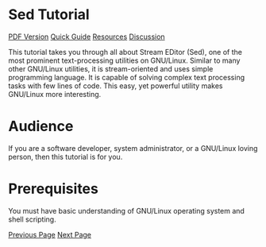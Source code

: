 # Sed Tutorial
[PDF Version](../sed/sed_pdf_version.md)
[Quick Guide](../sed/sed_quick_guide.md)
[Resources](../sed/sed_useful_resources.md)
[Discussion](../sed/sed_discussion.md)

This tutorial takes you through all about Stream EDitor (Sed), one of the most prominent text-processing utilities on GNU/Linux. Similar to many other GNU/Linux utilities, it is stream-oriented and uses simple programming language. It is capable of solving complex text processing tasks with few lines of code. This easy, yet powerful utility makes GNU/Linux more interesting.

# Audience
If you are a software developer, system administrator, or a GNU/Linux loving person, then this tutorial is for you.

# Prerequisites
You must have basic understanding of GNU/Linux operating system and shell scripting.


[Previous Page](../sed/index.md) [Next Page](../sed/sed_overview.md) 
